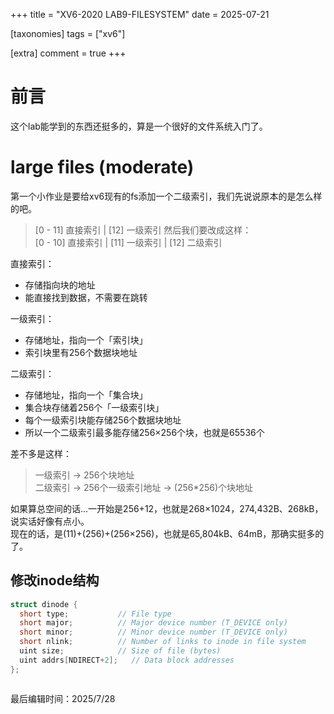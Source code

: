 +++
title = "XV6-2020 LAB9-FILESYSTEM"
date = 2025-07-21

[taxonomies]
tags = ["xv6"]

[extra]
comment = true
+++

# 前言
这个lab能学到的东西还挺多的，算是一个很好的文件系统入门了。     

# large files (moderate)
第一个小作业是要给xv6现有的fs添加一个二级索引，我们先说说原本的是怎么样的吧。       
> [0 - 11] 直接索引 | [12] 一级索引
然后我们要改成这样：        
> [0 - 10] 直接索引 | [11] 一级索引 | [12] 二级索引

直接索引：
- 存储指向块的地址
- 能直接找到数据，不需要在跳转

一级索引：
- 存储地址，指向一个「索引块」
- 索引块里有256个数据块地址

二级索引：
- 存储地址，指向一个「集合块」
- 集合块存储着256个「一级索引块」
- 每个一级索引块能存储256个数据块地址
- 所以一个二级索引最多能存储256×256个块，也就是65536个

差不多是这样：      
> 一级索引 -> 256个块地址       
> 二级索引 -> 256个一级索引地址 -> (256*256)个块地址        

如果算总空间的话...一开始是256+12，也就是268×1024，274,432B、268kB，说实话好像有点小。    
现在的话，是(11)+(256)+(256×256)，也就是65,804kB、64mB，那确实挺多的了。

## 修改inode结构
```C
struct dinode {
  short type;           // File type
  short major;          // Major device number (T_DEVICE only)
  short minor;          // Minor device number (T_DEVICE only)
  short nlink;          // Number of links to inode in file system
  uint size;            // Size of file (bytes)
  uint addrs[NDIRECT+2];   // Data block addresses
};
```

```C
```

最后编辑时间：2025/7/28